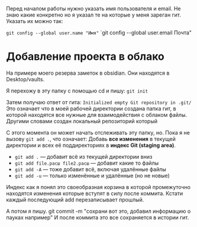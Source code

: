 Перед началом работы нужно указать имя пользователя и  email. Не знаю какие конкретно но я указал те на которые у меня зареган гит.
Указать их можно так:

`git config --global user.name "Имя"`
`git config --global user.email Почта"

# Добавление проекта в облако

На примере моего резерва заметок в obsidian. Они находятся в Desktop/vaults.

Я перехожу в эту папку с помощью cd и пишу:
`git init`

Затем получаю ответ от гита:
`Initialized empty Git repository in .git/`
Это означает что в моей рабочей директории создана папка гит, в которой находятся все нужные для взаимодействия с облаком файлы. Другими словами создан локальный репозиторий который 

С этого момента он может начать отслеживать эту папку, но.
Пока я не вызову `git add .`, что означает: Добавь **все изменения** в текущей директории и всех её поддиректориях в **индекс Git (staging area)**.

- `git add .` — добавит всё из текущей директории вниз
- `git add file.расш file2.расш` — добавит какие то  файлы
- `git add -A` — тоже добавит всё, включая удалённые файлы
- `git add -u` — только изменённые и удалённые (но не новые)

Индекс как я понял это своеобразная корзина в которой промежуточно находятся изменения которые вступят в силу после коммита. Кстати каждый последующий add перезаписывает прошлый.

А потом я пишу.
git commit -m "сохрани вот это, добавил информацию о пауках например"
И после коммита это все сохраняется в истории гит. 
